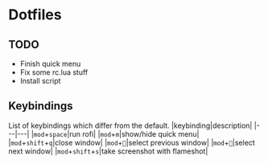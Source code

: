 # Dotfiles
## TODO
- Finish quick menu
- Fix some rc.lua stuff
- Install script
## Keybindings
List of keybindings which differ from the default.
|keybinding|description|
|---|---|
|`mod`+`space`|run rofi|
|`mod`+`m`|show/hide quick menu|
|`mod`+`shift`+`q`|close window|
|`mod`+`󰁍`|select previous window|
|`mod`+`󰁔`|select next window|
|`mod`+`shift`+`s`|take screenshot with flameshot|
